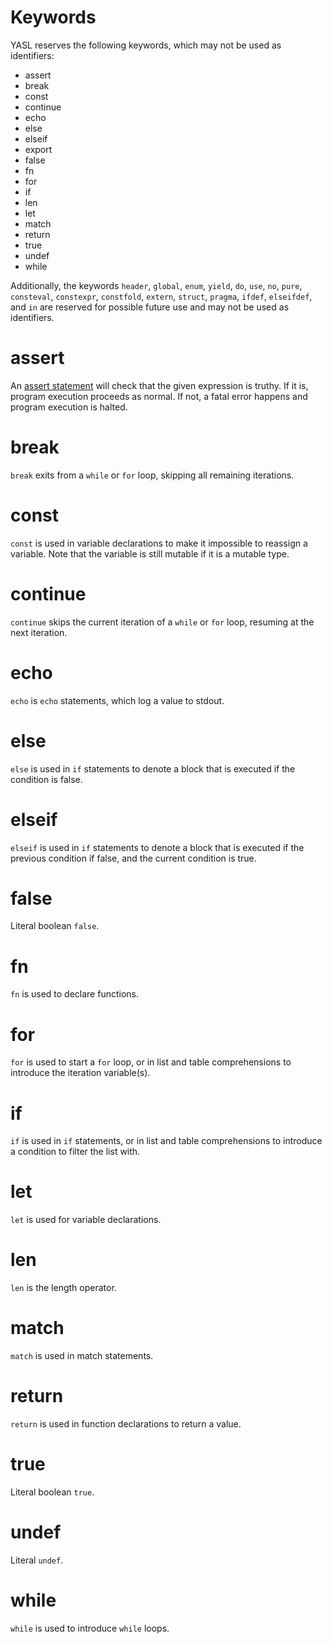 # Keywords

YASL reserves the following keywords, which may not be used as identifiers:

* assert
* break
* const
* continue
* echo
* else
* elseif
* export
* false
* fn
* for
* if
* len
* let
* match
* return
* true
* undef
* while

Additionally, the keywords `header`, `global`, `enum`, `yield`, `do`, `use`, `no`, `pure`, `consteval`, `constexpr`, `constfold`, `extern`, `struct`, `pragma`, `ifdef`, `elseifdef`, and `in` are reserved for possible future use and may not be used as identifiers.

# assert
An [assert statement](https://yasl-lang.github.io/docs/statements/assert) will check that the given expression is truthy. If it is, program execution proceeds as normal. If not, a fatal error happens and program execution is halted.

# break 
`break` exits from a `while` or `for` loop, skipping all remaining iterations.

# const
`const` is used in variable declarations to make it impossible to reassign a variable. Note that the variable is still mutable if it is a mutable type.

# continue
`continue` skips the current iteration of a `while` or `for` loop, resuming at the next iteration.

# echo
`echo` is `echo` statements, which log a value to stdout.

# else
`else` is used in `if` statements to denote a block that is executed if the condition is false.

# elseif
`elseif` is used in `if` statements to denote a block that is executed if the previous condition if false, and the current condition is true.

# false
Literal boolean `false`.

# fn
`fn` is used to declare functions.

# for
`for` is used to start a `for` loop, or in list and table comprehensions to introduce the iteration variable(s).

# if
`if` is used in `if` statements, or in list and table comprehensions to introduce a condition to filter the list with.

# let
`let` is used for variable declarations.

# len
`len` is the length operator.

# match
`match` is used in match statements.

# return
`return` is used in function declarations to return a value.

# true
Literal boolean `true`.

# undef
Literal `undef`.

# while
`while` is used to introduce `while` loops.
